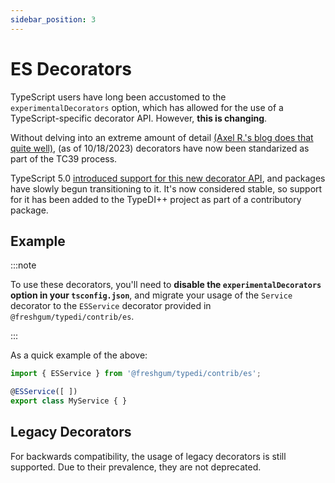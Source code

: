 ```yaml
---
sidebar_position: 3
---
```


# ES Decorators

TypeScript users have long been accustomed to the `experimentalDecorators` option, which
has allowed for the use of a TypeScript-specific decorator API.  However, **this is changing**.

Without delving into an extreme amount of detail [(Axel R.'s blog does that quite well)][axel-r-decorators],
(as of 10/18/2023) decorators have now been standarized as part of the TC39 process.

TypeScript 5.0 [introduced support for this new decorator API][ts-blog-5.0-release-decorators],
and packages have slowly begun transitioning to it.  It's now considered stable, so support
for it has been added to the TypeDI++ project as part of a contributory package.

## Example

:::note

To use these decorators, you'll need to **disable the `experimentalDecorators` option in your `tsconfig.json`**,
and migrate your usage of the `Service` decorator to the `ESService` decorator provided in `@freshgum/typedi/contrib/es`.

:::

As a quick example of the above:

```ts
import { ESService } from '@freshgum/typedi/contrib/es';

@ESService([ ])
export class MyService { }
```

## Legacy Decorators

For backwards compatibility, the usage of legacy decorators is still supported.
Due to their prevalence, they are not deprecated.

[ts-blog-5.0-release-decorators]: https://devblogs.microsoft.com/typescript/announcing-typescript-5-0/#decorators
[axel-r-decorators]: https://2ality.com/2022/10/javascript-decorators.html